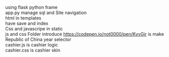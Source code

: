 using flask python frame 
<br/>
app.py manage sql and Site navigation 
<br/>
html in templates 
<br/>
have save and index
<br/>
Css and javascripe in static
<br/>
js and css Folder  introduce https://codepen.io/not0000/pen/KvvGjr is make Republic of China year selector 
<br/>
cashier.js is cashier logic
<br/>
cashier.css is cashier skin

